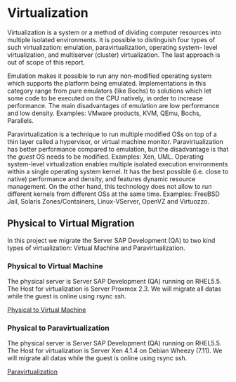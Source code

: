 
# Virtualization

Virtualization is a system or a method of dividing computer resources into multiple isolated environments. It 
is possible to distinguish four types of such virtualization: emulation, paravirtualization, operating system- 
level virtualization, and multiserver (cluster) virtualization. The last approach is out of scope of this report.

Emulation makes it possible to run any non-modified operating system which supports the platform being 
emulated. Implementations in this category range from pure emulators (like Bochs) to solutions which let 
some code to be executed on the CPU natively, in order to increase performance. The main disadvantages 
of emulation are low performance and low density. Examples: VMware products, KVM, QEmu, Bochs, Parallels.

Paravirtualization is a technique to run multiple modified OSs on top of a thin layer called a hypervisor, or 
virtual machine monitor. Paravirtualization has better performance compared to emulation, but the 
disadvantage is that the _guest_ OS needs to be modified. Examples: Xen, UML. Operating system-level 
virtualization enables multiple isolated execution environments within a single operating system kernel. 
It has the best possible (i.e. close to native) performance and density, and features dynamic resource 
management. On the other hand, this technology does not allow to run different kernels
from different OSs at the same time. Examples: FreeBSD Jail, Solaris Zones/Containers, Linux-VServer,
OpenVZ and Virtuozzo.

## Physical to Virtual Migration

In this project we migrate the Server SAP Development (QA) to two kind types of virtualization: Virtual Machine 
and Paravirtualization.

### Physical to Virtual Machine

The physical server is Server SAP Development (QA) running on RHEL5.5. The Host for virtualization is 
Server Proxmox 2.3. We will migrate all datas while the guest is online using rsync ssh.

[Physical to Virtual Machine](01_Virtual_Machine/Readme.md)

### Physical to Paravirtualization

The physical server is Server SAP Development (QA) running on RHEL5.5. The Host for virtualization is 
Server Xen 4.1.4 on Debian Wheezy (7.11). We will migrate all datas while the guest is online using rsync ssh.

[Paravirtualization](02_Paravirtualization/Readme.md)

